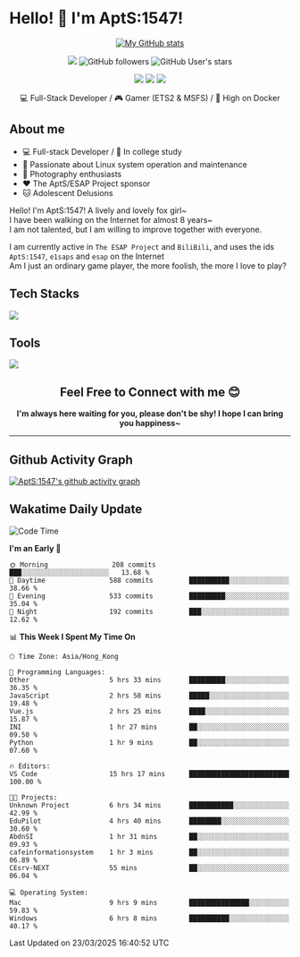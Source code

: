# Hello! 👋 I'm AptS:1547! 

<div align="center">

 [![My GitHub stats](https://github-readme-stats.vercel.app/api?username=AptS-1547&show_icons=true&theme=transparent)](https://github.com/AptS-1547)

 ![](https://komarev.com/ghpvc/?username=AptS-1547&color=blue&style=flat-square)
 ![GitHub followers](https://img.shields.io/github/followers/AptS-1547?style=flat-square)
 ![GitHub User's stars](https://img.shields.io/github/stars/AptS-1547?style=flat-square)
 
 [![](https://img.shields.io/badge/website-4493f8?style=for-the-badge&logo=About.me&logoColor=white)](https://esaps.net/)
 [![](https://img.shields.io/badge/RSS-4493f8?style=for-the-badge&logo=rss&logoColor=white)](https://esaps.net/feed/)
 [![](https://img.shields.io/badge/Email-4493f8?style=for-the-badge&logo=gmail&logoColor=white)](mailto:apts-1547@esaps.net)

 💻 Full-Stack Developer / 🎮 Gamer (ETS2 & MSFS) / 🐋 High on Docker

</div>

## About me

- 💻 Full-stack Developer / 🏫 In college study
- 📶 Passionate about Linux system operation and maintenance
- 📸 Photography enthusiasts
- ❤ The AptS/ESAP Project sponsor
- 🐱 Adolescent Delusions

Hello! I'm AptS:1547! A lively and lovely fox girl~  
I have been walking on the Internet for almost 8 years~  
I am not talented, but I am willing to improve together with everyone.  

I am currently active in `The ESAP Project` and `BiliBili`, and uses the ids `AptS:1547`, `e1saps` and `esap` on the Internet  
Am I just an ordinary game player, the more foolish, the more I love to play?  

## Tech Stacks
<a href="https://skillicons.dev">
  <img src="https://skillicons.dev/icons?i=py,arduino,php,html,css,javascript,typescript,bash,java,kotlin,vue,go,nodejs,cpp,rust,tailwind" />
</a>
   
## Tools

<a href="https://skillicons.dev">
  <img src="https://skillicons.dev/icons?i=ae,pr,ps,au,blender,visualstudio,vscode,androidstudio,idea,anaconda,gradle,maven,npm,vite,yarn,cloudflare,docker,git,github,githubactions,jenkins,nginx,workers,wordpress,sentry,grafana,prometheus,postgres,mysql,mongodb,redis" />
</a>

## <div align="center"> Feel Free to Connect with me 😊 </div>

**<div align="center">I'm always here waiting for you, please don't be shy! I hope I can bring you happiness~</div>**

----------------------

## Github Activity Graph

[![AptS:1547's github activity graph](https://github-readme-activity-graph.vercel.app/graph?username=AptS-1547&theme=react-dark)](https://github.com/AptS-1547)

## Wakatime Daily Update

<!--START_SECTION:waka-->
![Code Time](http://img.shields.io/badge/Code%20Time-354%20hrs%201%20min-blue)

**I'm an Early 🐤** 

```text
🌞 Morning                208 commits         ███░░░░░░░░░░░░░░░░░░░░░░   13.68 % 
🌆 Daytime                588 commits         ██████████░░░░░░░░░░░░░░░   38.66 % 
🌃 Evening                533 commits         █████████░░░░░░░░░░░░░░░░   35.04 % 
🌙 Night                  192 commits         ███░░░░░░░░░░░░░░░░░░░░░░   12.62 % 
```


📊 **This Week I Spent My Time On** 

```text
🕑︎ Time Zone: Asia/Hong_Kong

💬 Programming Languages: 
Other                    5 hrs 33 mins       █████████░░░░░░░░░░░░░░░░   36.35 % 
JavaScript               2 hrs 58 mins       █████░░░░░░░░░░░░░░░░░░░░   19.48 % 
Vue.js                   2 hrs 25 mins       ████░░░░░░░░░░░░░░░░░░░░░   15.87 % 
INI                      1 hr 27 mins        ██░░░░░░░░░░░░░░░░░░░░░░░   09.50 % 
Python                   1 hr 9 mins         ██░░░░░░░░░░░░░░░░░░░░░░░   07.60 % 

🔥 Editors: 
VS Code                  15 hrs 17 mins      █████████████████████████   100.00 % 

🐱‍💻 Projects: 
Unknown Project          6 hrs 34 mins       ███████████░░░░░░░░░░░░░░   42.99 % 
EduPilot                 4 hrs 40 mins       ████████░░░░░░░░░░░░░░░░░   30.60 % 
AbdnSI                   1 hr 31 mins        ██░░░░░░░░░░░░░░░░░░░░░░░   09.93 % 
cafeinformationsystem    1 hr 3 mins         ██░░░░░░░░░░░░░░░░░░░░░░░   06.89 % 
CEsrv-NEXT               55 mins             ██░░░░░░░░░░░░░░░░░░░░░░░   06.04 % 

💻 Operating System: 
Mac                      9 hrs 9 mins        ███████████████░░░░░░░░░░   59.83 % 
Windows                  6 hrs 8 mins        ██████████░░░░░░░░░░░░░░░   40.17 % 
```


 Last Updated on 23/03/2025 16:40:52 UTC
<!--END_SECTION:waka-->
